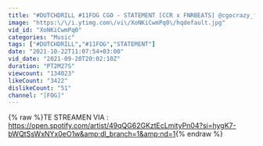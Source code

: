 ```yaml
---
title: "#DUTCHDRILL #11FOG CGO - STATEMENT [CCR x FNRBEATS] @cgocrazy_fog"
image: "https:\/\/i.ytimg.com\/vi\/XoNKiCwmPq0\/hqdefault.jpg"
vid_id: "XoNKiCwmPq0"
categories: "Music"
tags: ["#DUTCHDRILL","#11FOG","STATEMENT"]
date: "2021-10-22T11:07:54+03:00"
vid_date: "2021-09-20T20:02:10Z"
duration: "PT2M27S"
viewcount: "134023"
likeCount: "3422"
dislikeCount: "51"
channel: "[FOG]"
---
```

{% raw %}TE STREAMEN  VIA : <a rel="nofollow" target="blank" href="https://open.spotify.com/artist/49qQG62GKztEcLmityPn04?si=hygK7-bWQtSsWxNYx0eO1w&amp;dl_branch=1&amp;nd=1">https://open.spotify.com/artist/49qQG62GKztEcLmityPn04?si=hygK7-bWQtSsWxNYx0eO1w&amp;dl_branch=1&amp;nd=1</a>{% endraw %}
